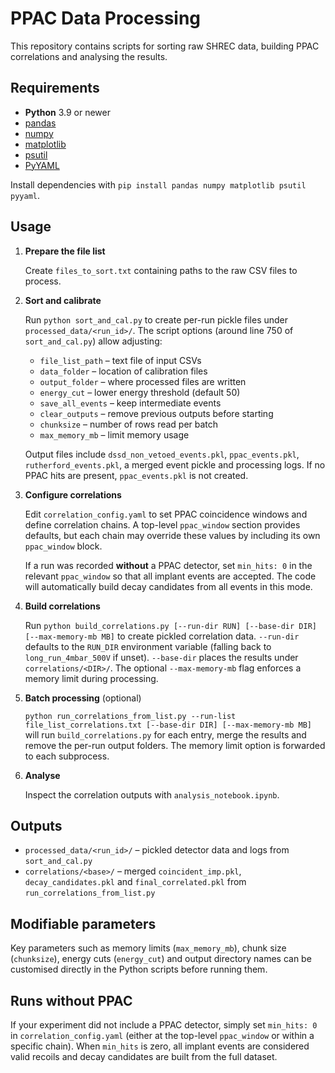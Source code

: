 # PPAC Data Processing

This repository contains scripts for sorting raw SHREC data, building PPAC correlations and analysing the results.

## Requirements

- **Python** 3.9 or newer
- [pandas](https://pandas.pydata.org/)
- [numpy](https://numpy.org/)
- [matplotlib](https://matplotlib.org/)
- [psutil](https://pypi.org/project/psutil/)
- [PyYAML](https://pyyaml.org/)

Install dependencies with `pip install pandas numpy matplotlib psutil pyyaml`.

## Usage

1. **Prepare the file list**
   
   Create `files_to_sort.txt` containing paths to the raw CSV files to process.

2. **Sort and calibrate**

   Run `python sort_and_cal.py` to create per-run pickle files under
   `processed_data/<run_id>/`. The script options (around line 750 of
   `sort_and_cal.py`) allow adjusting:
   - `file_list_path` – text file of input CSVs
   - `data_folder` – location of calibration files
   - `output_folder` – where processed files are written
   - `energy_cut` – lower energy threshold (default 50)
   - `save_all_events` – keep intermediate events
   - `clear_outputs` – remove previous outputs before starting
   - `chunksize` – number of rows read per batch
   - `max_memory_mb` – limit memory usage

   Output files include `dssd_non_vetoed_events.pkl`, `ppac_events.pkl`,
   `rutherford_events.pkl`, a merged event pickle and processing logs. If no
   PPAC hits are present, `ppac_events.pkl` is not created.

3. **Configure correlations**

   Edit `correlation_config.yaml` to set PPAC coincidence windows and define correlation chains. A
   top-level `ppac_window` section provides defaults, but each chain may override these values by
   including its own `ppac_window` block.

   If a run was recorded **without** a PPAC detector, set `min_hits: 0` in the
   relevant `ppac_window` so that all implant events are accepted. The code will
   automatically build decay candidates from all events in this mode.

4. **Build correlations**

   Run `python build_correlations.py [--run-dir RUN] [--base-dir DIR] [--max-memory-mb MB]` to create
   pickled correlation data. `--run-dir` defaults to the `RUN_DIR` environment
   variable (falling back to `long_run_4mbar_500V` if unset). `--base-dir`
   places the results under `correlations/<DIR>/`. The optional
   `--max-memory-mb` flag enforces a memory limit during processing.

5. **Batch processing** (optional)

   `python run_correlations_from_list.py --run-list file_list_correlations.txt [--base-dir DIR] [--max-memory-mb MB]`
   will run `build_correlations.py` for each entry, merge the results and
   remove the per-run output folders. The memory limit option is forwarded to
   each subprocess.

6. **Analyse**
   
   Inspect the correlation outputs with `analysis_notebook.ipynb`.

## Outputs

- `processed_data/<run_id>/` – pickled detector data and logs from `sort_and_cal.py`
- `correlations/<base>/` – merged `coincident_imp.pkl`, `decay_candidates.pkl` and `final_correlated.pkl` from `run_correlations_from_list.py`

## Modifiable parameters

Key parameters such as memory limits (`max_memory_mb`), chunk size (`chunksize`), energy cuts (`energy_cut`) and output directory names can be customised directly in the Python scripts before running them.

## Runs without PPAC

If your experiment did not include a PPAC detector, simply set
`min_hits: 0` in `correlation_config.yaml` (either at the top-level
`ppac_window` or within a specific chain). When `min_hits` is zero, all
implant events are considered valid recoils and decay candidates are
built from the full dataset.

